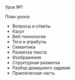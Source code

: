 Урок №1

План урока:

- Вопросы и ответы
- Кахут
- Веб-технологии
- Теги и атрибуты
- Семантика
- Разметка текста
- Изображения
- Структурная разметка
- Разбор домашнего задания
- Практическая часть